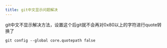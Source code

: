 ```yaml
---
title: git中文显示问题解决
---
```

git中文不显示解决方法，设置这个后git就不会再对0x80以上的字符进行quote转换了

    git config --global core.quotepath false
